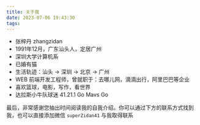 ```yaml
---
title: 关于我
date: 2023-07-06 19:43:30
tags: 
---
```


- 张梓丹 zhangzidan
- 1991年12月，广东汕头人，定居广州
- 深圳大学计算机系
- 已婚有猫
- 生活轨迹：汕头 -> 深圳 -> 北京 -> 广州
- WEB 前端开发工程师，曾就职于：去哪儿网，滴滴出行，阿里巴巴等企业
- 喜欢篮球，电影，写作，看世界
- 达拉斯小牛队球迷 41.21.1 Go Mavs Go

<!-- 大家好，我是 `zidan`， 一名来自**广东汕头**的 web 软件工程师。1991 年出生，2014 年毕业于**深圳大学**计算机系。
<div class="about-img-container"> 
    <img class="about-img"  src="/imgs/shantou.jpeg">
    <img class="about-img" src="/imgs/szu.jpeg">
</div>

毕业后北漂五年半，在**北京**这座有温度的城市工作和生活，目前定居在**广州**。
<div class="about-img-container">
    <img class="about-img"  src="/imgs/beijin.jpeg">
    <img class="about-img" src="/imgs/guangzhou.jpeg">
</div>

关于工作，曾就职于 **去哪儿网**，**滴滴出行**，**阿里巴巴** 等互联网企业，专注于 web 开发领域，热衷探索前沿技术，保持对行业最新动态的了解。
<div>
    <img class="about-img" src="/imgs/alibaba.jpeg">
</div>

**电影** 是我业余时间放松和享受时光的方式之一，喜欢 **DC** 。除此之外还喜欢 **体育运动**，特别是篮球、羽毛球和乒乓球。
<div class="about-img-container">
    <img class="about-img"  src="/imgs/batman.jpeg">
    <img class="about-img"  src="/imgs/dirk.jpeg">
</div>

**写博客** 是我为数不多能够坚持的事情，我很享受写作本身这件事以及与读者交流的过程
<div>
    <img class="about-img" src="/imgs/writing.jpeg">
</div> -->




最后，非常感谢您抽出时间阅读我的自我介绍。你可以通过下方的联系方式找到我，也可以直接添加微信 `superZidan41` 与我取得联系